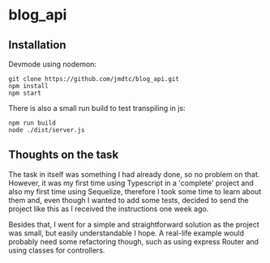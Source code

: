 # blog_api

## Installation

Devmode using nodemon:
```
git clone https://github.com/jmdtc/blog_api.git
npm install
npm start
```
There is also a small run build to test transpiling in js:
```
npm run build
node ./dist/server.js
```

## Thoughts on the task
The task in itself was something I had already done, so no problem on that. However, it was my first time using Typescript in a 'complete' project and also my first time using Sequelize, therefore I took some time to learn about them and, even though I wanted to add some tests, decided to send the project like this as I received the instructions one week ago.

Besides that, I went for a simple and straightforward solution as the project was small, but easily understandable I hope. A real-life example would probably need some refactoring though, such as using express Router and using classes for controllers.
